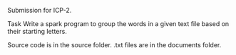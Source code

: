 Submission for ICP-2.

Task
Write a spark program to group the words in a given text file based on their starting letters.

Source code is in the source folder.
.txt files are in the documents folder.
